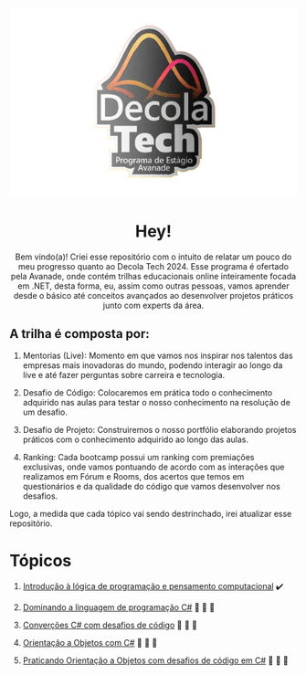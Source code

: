 <div text align="center">

<img src="Imagens/Perfil.png">
</div>

<div text align="center">

# Hey!
Bem vindo(a)! Criei esse repositório com o intuito de relatar um pouco do meu progresso quanto ao Decola Tech 2024. Esse programa é ofertado pela Avanade, onde contém trilhas educacionais online inteiramente focada em .NET, desta forma, eu, assim como outras pessoas, 
vamos aprender desde o básico até conceitos avançados ao desenvolver projetos práticos junto com experts da área. 

</div>

## A trilha é composta por: 

1. Mentorias (Live): Momento em que vamos nos inspirar nos talentos das empresas mais inovadoras do mundo, podendo interagir ao longo da live e até fazer perguntas sobre carreira e tecnologia.

2. Desafio de Código: Colocaremos em prática todo o conhecimento adquirido nas aulas para testar o nosso conhecimento na resolução de um desafio.

3. Desafio de Projeto: Construiremos o nosso portfólio elaborando projetos práticos com o conhecimento adquirido ao longo das aulas.

4. Ranking: Cada bootcamp possui um ranking com premiações exclusivas, onde vamos pontuando de acordo com as interações que realizamos em Fórum e Rooms, dos acertos que temos em questionários e da qualidade do código que vamos desenvolver nos desafios.

Logo, a medida que cada tópico vai sendo destrinchado, irei atualizar esse repositório. 


# Tópicos

1. [Introdução à lógica de programação e pensamento computacional](topico1) :heavy_check_mark: 

2. [Dominando a linguagem de programação C#](topico2) :construction: :construction_worker: :construction:

3. [Converções C# com desafios de código](topico3) :construction: :construction_worker: :construction:

4. [Orientação a Objetos com C#](topico4) :construction: :construction_worker: :construction:

5. [Praticando Orientação a Objetos com desafios de código em C#](topico5) :construction: :construction_worker: :construction: